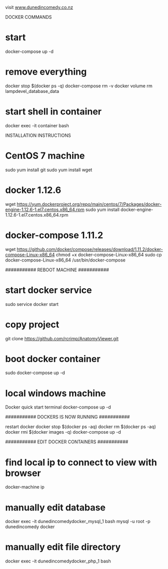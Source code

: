 visit www.dunedincomedy.co.nz

DOCKER COMMANDS

# start
docker-compose up -d

# remove everything
docker stop $(docker ps -q)
docker-compose rm -v
docker volume rm lampdevel_database_data

# start shell in container
docker exec -it container bash


INSTALLATION INSTRUCTIONS
# CentOS 7 machine
sudo yum install git
sudo yum install wget

# docker 1.12.6
wget https://yum.dockerproject.org/repo/main/centos/7/Packages/docker-engine-1.12.6-1.el7.centos.x86_64.rpm
sudo yum install docker-engine-1.12.6-1.el7.centos.x86_64.rpm

# docker-compose 1.11.2
wget https://github.com/docker/compose/releases/download/1.11.2/docker-compose-Linux-x86_64
chmod +x docker-compose-Linux-x86_64
sudo cp docker-compose-Linux-x86_64 /usr/bin/docker-compose

########### REBOOT MACHINE ###########

# start docker service
sudo service docker start

# copy project
git clone https://github.com/rcrimp/AnatomyViewer.git

# boot docker container
sudo docker-compose up -d

# local windows machine
Docker quick start terminal
docker-compose up -d

########### DOCKERS IS NOW RUNNING ###########
 
restart docker
docker stop $(docker ps -aq)
docker rm $(docker ps -aq)
docker rmi $(docker images -q)
docker-compose up -d




########### EDIT DOCKER CONTAINERS ###########

# find local ip to connect to view with browser
docker-machine ip

# manually edit database
docker exec -it dunedincomedydocker_mysql_1 bash
mysql -u root -p dunedincomedy
docker

# manually edit file directory
docker exec -it dunedincomedydocker_php_1 bash
